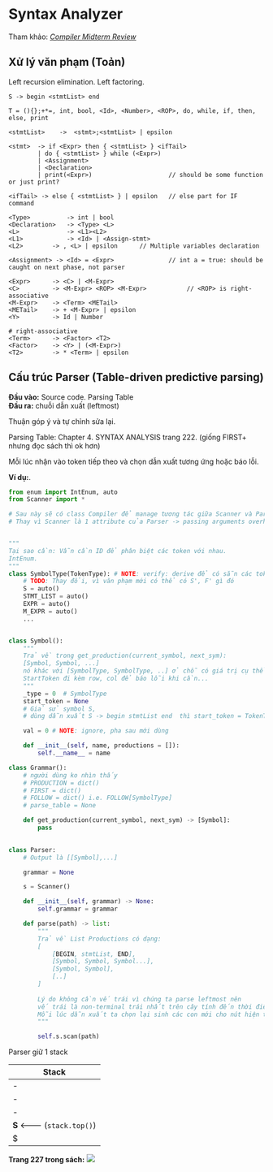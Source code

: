 # Syntax Analyzer

Tham khảo: [*Compiler Midterm Review*](https://typst.app/project/p1jmwAxhIAjbgLB5KQg6zD)

## Xử lý văn phạm (Toản)
Left recursion elimination.
Left factoring.

```
S -> begin <stmtList> end

T = (){};+*=, int, bool, <Id>, <Number>, <ROP>, do, while, if, then, else, print

<stmtList>    ->  <stmt>;<stmtList> | epsilon

<stmt>  -> if <Expr> then { <stmtList> } <ifTail>
        | do { <stmtList> } while (<Expr>)
        | <Assignment>
        | <Declaration>
        | print(<Expr>)                     // should be some function or just print?

<ifTail> -> else { <stmtList> } | epsilon	// else part for IF command

<Type>          -> int | bool
<Declaration>   -> <Type> <L>
<L>             -> <L1><L2>
<L1>            -> <Id> | <Assign-stmt> 
<L2>		-> , <L> | epsilon		// Multiple variables declaration

<Assignment> -> <Id> = <Expr>               // int a = true: should be caught on next phase, not parser

<Expr>      -> <C> | <M-Expr>
<C>         -> <M-Expr> <ROP> <M-Expr>           // <ROP> is right-associative
<M-Expr>    -> <Term> <METail>
<METail>    -> + <M-Expr> | epsilon
<Y>         -> Id | Number

# right-associative
<Term>      -> <Factor> <T2>
<Factor>    -> <Y> | (<M-Expr>) 
<T2>        -> * <Term> | epsilon
```





## Cấu trúc Parser (Table-driven predictive parsing)

**Đầu vào:** Source code. Parsing Table\
**Đầu ra:** chuỗi dẫn xuất (leftmost)

Thuận góp ý và tự chỉnh sửa lại.

Parsing Table: Chapter 4. SYNTAX ANALYSIS trang 222. (giống FIRST+ nhưng đọc sách thì ok hơn)

Mỗi lúc nhận vào token tiếp theo và chọn dẫn xuất tương ứng hoặc báo lỗi.

**Ví dụ:**.
```py
from enum import IntEnum, auto
from Scanner import *

# Sau này sẽ có class Compiler để manage tương tác giữa Scanner và Parser
# Thay vì Scanner là 1 attribute của Parser -> passing arguments overhead


"""
Tại sao cần: Vẫn cần ID để phân biệt các token với nhau.
IntEnum.
"""
class SymbolType(TokenType): # NOTE: verify: derive để có sẵn các token trong đó
    # TODO: Thay đổi, vì văn phạm mới có thể có S', F' gì đó
    S = auto()
    STMT_LIST = auto()
    EXPR = auto()
    M_EXPR = auto()
    ...


class Symbol():
    """
    Trả về trong get_production(current_symbol, next_sym):
    [Symbol, Symbol, ...]
    nó khác với [SymbolType, SymbolType, ..] ở chỗ có giá trị cụ thể,
    StartToken đi kèm row, col để báo lỗi khi cần...
    """
    _type = 0  # SymbolType
    start_token = None    
    # Giả sử symbol S, 
    # dùng dẫn xuất S -> begin stmtList end  thì start_token = TokenType.BEGIN

    val = 0 # NOTE: ignore, pha sau mới dùng

    def __init__(self, name, productions = []):
        self.__name__ = name

class Grammar():
    # người dùng ko nhìn thấy
    # PRODUCTION = dict()
    # FIRST = dict()  
    # FOLLOW = dict() i.e. FOLLOW[SymbolType]
    # parse_table = None

    def get_production(current_symbol, next_sym) -> [Symbol]:
        pass
        

class Parser:
    # Output là [[Symbol],...]

    grammar = None

    s = Scanner()

    def __init__(self, grammar) -> None:
        self.grammar = grammar

    def parse(path) -> list: 
        """
        Trả về List Productions có dạng:
        [
            [BEGIN, stmtList, END],
            [Symbol, Symbol, Symbol...],
            [Symbol, Symbol],
            [..]
        ]
        
        Lý do không cần vế trái vì chúng ta parse leftmost nên 
        vế trái là non-terminal trái nhất trên cây tính đến thời điểm hiện tại.
        Mỗi lúc dẫn xuất ta chọn lại sinh các con mới cho nút hiện tại.
        """

        self.s.scan(path)


```

Parser giữ 1 stack 



| Stack   |
| --- |
| -    |
| -   |
|-  |
| **S** <--- (`stack.top()`)   | 
| $   |

**Trang 227 trong sách:**
![](https://cdn.discordapp.com/attachments/915575548959420416/1226342034806407289/image.png?ex=66246b05&is=6611f605&hm=e88bdb4f30e14e60182dc939200cf99f03020b2150d9389d2ebdee23f6accc12&)
